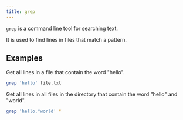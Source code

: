 ```yaml
---
title: grep
---
```


`grep` is a command line tool for searching text.

It is used to find lines in files that match a pattern.

## Examples

Get all lines in a file that contain the word "hello".
```bash
grep 'hello' file.txt
```

Get all lines in all files in the directory that contain the word "hello" and "world".
```bash
grep 'hello.*world' *
```
